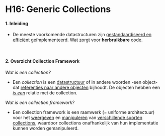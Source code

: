 # H16: Generic Collections



#### 1. Inleiding

- De meeste voorkomende datastructuren zijn <u>gestandaardiseerd en efficiënt</u> geïmplementeerd. Wat zorgt voor **herbruikbare** code.

<br>

#### 2. Overzicht Collection Framework

*Wat is een collection?*

- Een *collection* is een <u>datastructuur</u> of in andere woorden -een object- dat <u>referenties naar andere objecten</u> bijhoudt. De objecten hebben een <u>*is een*</u> relatie met de collection.

*Wat is een collection framework?*

- Een collection framework is een raamwerk (= uniforme architectuur) voor het <u>weergeven</u> en <u>manipuleren</u> van <u>verschillende soorten collections</u>, waardoor collections onafhankelijk van hun implementatie kunnen worden gemanipuleerd.

